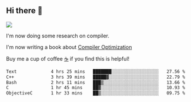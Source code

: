 


<!--
**liusy58/liusy58** is a ✨ _special_ ✨ repository because its `README.md` (this file) appears on your GitHub profile.

Here are some ideas to get you started:

- 🔭 I’m currently working on ...
- 🌱 I’m currently learning ...
- 👯 I’m looking to collaborate on ...
- 🤔 I’m looking for help with ...
- 💬 Ask me about ...
- 📫 How to reach me: ...
- 😄 Pronouns: ...
- ⚡ Fun fact: ...
-->
<!--
![](https://komarev.com/ghpvc/?username=liusy58&color=brightgreen&label=PROFILE+VIEWS)




- 🔭 I’m currently working on my .
- 📫 How to reach me:plz contact me by [email](liusy58@,ail2.sysu.edu.cn) or WeChat(LIUSIYU_58)
- 🏫 I'm an undergraduate in Sun-Yat-sen University majoring in the computer science. Expected to graduate in Spring 2021.
- 👯 I'm now interested in System such as OS, Compiler and Database. 
- 🤔 I’m looking for help with Database System.
-->

## Hi there 👋
![](https://komarev.com/ghpvc/?username=liusy58&color=brightgreen&label=PROFILE+VIEWS)



I'm now doing some research on compiler.

I'm now writing a book about [Compiler Optimization](https://github.com/liusy58/CompilerNotes) 

Buy me a cup of coffee [☕️](https://user-images.githubusercontent.com/45984215/202376581-4837a283-4812-4063-82bc-cc9c3101d3a5.jpg) if you find this is helpful!


 <!--START_SECTION:waka-->

```txt
Text             4 hrs 25 mins   ███████░░░░░░░░░░░░░░░░░░   27.56 %
C++              3 hrs 39 mins   █████▓░░░░░░░░░░░░░░░░░░░   22.79 %
Bash             2 hrs 11 mins   ███▒░░░░░░░░░░░░░░░░░░░░░   13.66 %
C                1 hr 45 mins    ██▓░░░░░░░░░░░░░░░░░░░░░░   10.93 %
ObjectiveC       1 hr 33 mins    ██▒░░░░░░░░░░░░░░░░░░░░░░   09.75 %
```

<!--END_SECTION:waka-->
